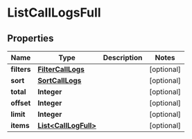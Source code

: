 
# ListCallLogsFull

## Properties
Name | Type | Description | Notes
------------ | ------------- | ------------- | -------------
**filters** | [**FilterCallLogs**](FilterCallLogs.md) |  |  [optional]
**sort** | [**SortCallLogs**](SortCallLogs.md) |  |  [optional]
**total** | **Integer** |  |  [optional]
**offset** | **Integer** |  |  [optional]
**limit** | **Integer** |  |  [optional]
**items** | [**List&lt;CallLogFull&gt;**](CallLogFull.md) |  |  [optional]



